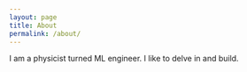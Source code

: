 ```yaml
---
layout: page
title: About
permalink: /about/
---
```


I am a physicist turned ML engineer. I like to delve in and build.